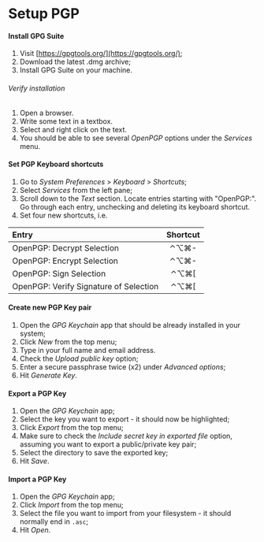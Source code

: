 # Setup PGP

#### Install GPG Suite

1. Visit [https://gpgtools.org/](https://gpgtools.org/);
2. Download the latest .dmg archive;
3. Install GPG Suite on your machine.

###### Verify installation

1. Open a browser.
2. Write some text in a textbox.
3. Select and right click on the text.
4. You should be able to see several _OpenPGP_ options under the _Services_ menu.

#### Set PGP Keyboard shortcuts

1. Go to _System Preferences_ > _Keyboard_ > _Shortcuts_;
2. Select _Services_ from the left pane;
3. Scroll down to the _Text_ section. Locate entries starting with "OpenPGP:". Go through each entry, unchecking and deleting its keyboard shortcut.
4. Set four new shortcuts, i.e.

| Entry | Shortcut |
| :------------- |:-------------:|
| OpenPGP: Decrypt Selection | ⌃⌥⌘- |
| OpenPGP: Encrypt Selection | ⌃⌥⌘- |
| OpenPGP: Sign Selection | ⌃⌥⌘[ |
| OpenPGP: Verify Signature of Selection | ⌃⌥⌘[ |

#### Create new PGP Key pair

1. Open the _GPG Keychain_ app that should be already installed in your system;
2. Click _New_ from the top menu;
3. Type in your full name and email address.
4. Check the _Upload public key_ option;
5. Enter a secure passphrase twice (x2) under _Advanced options_;
6. Hit _Generate Key_.

#### Export a PGP Key

1. Open the _GPG Keychain_ app;
2. Select the key you want to export - it should now be highlighted;
3. Click _Export_ from the top menu;
4. Make sure to check the _Include secret key in exported file_ option, assuming you want to export a public/private key pair;
5. Select the directory to save the exported key;
6. Hit _Save_.

#### Import a PGP Key

1. Open the _GPG Keychain_ app;
2. Click _Import_ from the top menu;
3. Select the file you want to import from your filesystem - it should normally end in `.asc`;
4. Hit _Open_.
